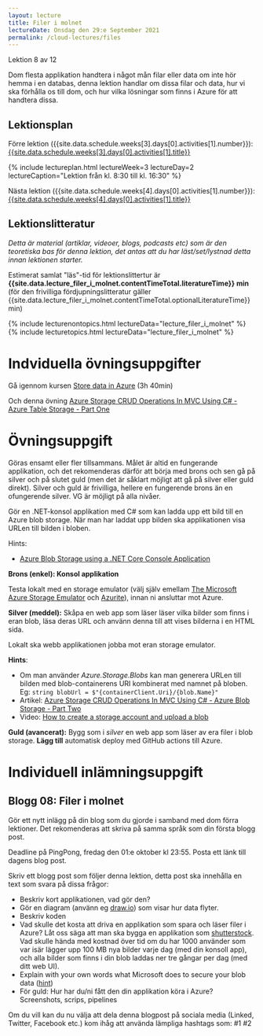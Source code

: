 ```yaml
---
layout: lecture
title: Filer i molnet
lectureDate: Onsdag den 29:e September 2021
permalink: /cloud-lectures/files
---
```


Lektion 8 av 12

Dom flesta applikation handtera i något mån filar eller data om inte hör hemma i en databas, denna lektion handlar om dissa filar och data, hur vi ska förhålla os till dom, och hur vilka lösningar som finns i Azure för att handtera dissa.

## Lektionsplan

Förre lektion ({{site.data.schedule.weeks[3].days[0].activities[1].number}}): <a href="{{site.data.schedule.weeks[3].days[0].activities[1].slug | prepend: site.baseurl }}">{{site.data.schedule.weeks[3].days[0].activities[1].title}}</a>

{% include lectureplan.html lectureWeek=3 lectureDay=2 lectureCaption="Lektion från kl. 8:30 till kl. 16:30" %}

Nästa lektion ({{site.data.schedule.weeks[4].days[0].activities[1].number}}): <a href="{{site.data.schedule.weeks[4].days[0].activities[1].slug | prepend: site.baseurl }}">{{site.data.schedule.weeks[4].days[0].activities[1].title}}</a> 

## Lektionslitteratur
*Detta är material (artiklar, videoer, blogs, podcasts etc) som är den teoretiska bas för denna lektion, det antas att du har läst/set/lystnad detta innan lektionen starter.*


Estimerat samlat "läs"-tid för lektionslittertur är **{{site.data.lecture_filer_i_molnet.contentTimeTotal.literatureTime}} min** (för den frivilliga fördjupningslitteratur gäller {{site.data.lecture_filer_i_molnet.contentTimeTotal.optionalLiteratureTime}} min)

{% include lecturenontopics.html lectureData="lecture_filer_i_molnet" %}
{% include lecturetopics.html lectureData="lecture_filer_i_molnet" %}

# Indviduella övningsuppgifter

Gå igennom kursen [Store data in Azure](https://docs.microsoft.com/en-us/learn/paths/store-data-in-azure/) (3h 40min)

Och denna övning [Azure Storage CRUD Operations In MVC Using C# - Azure Table Storage - Part One](https://www.c-sharpcorner.com/article/azure-storage-crud-operations-in-mvc-using-c-sharp-azure-table-storage-part-one/) 

# Övningsuppgift

Göras ensamt eller fler tillsammans. Målet är altid en fungerande applikation, och det rekomenderas därför att börja med brons och sen gå på silver och på slutet guld (men det är såklart möjligt att gå på silver eller guld direkt). Silver och guld är frivilliga, hellere en fungerende brons än en ofungerende silver. VG är möjligt på alla nivåer.

Gör en .NET-konsol applikation med C# som kan ladda upp ett bild till en Azure blob storage. När man har laddat upp bilden ska applikationen visa URLen till bilden i bloben.

Hints:

* [Azure Blob Storage using a .NET Core Console Application](https://medium.com/@rammonzito/azure-blob-storage-using-a-net-core-console-application-106a0c2e6de5)

**Brons (enkel): Konsol applikation**

Testa lokalt med en storage emulator (välj själv emellam [The Microsoft Azure Storage Emulator](https://docs.microsoft.com/en-us/azure/storage/common/storage-use-emulator?toc=/azure/storage/blobs/toc.json) och [Azurite](https://docs.microsoft.com/en-us/azure/storage/common/storage-use-azurite?toc=/azure/storage/blobs/toc.json)), innan ni ansluttar mot Azure.

**Silver (meddel):**
Skåpa en web app som läser läser vilka bilder som finns i eran blob, läsa deras URL  och använn denna till att vises bilderna i en HTML sida.

Lokalt ska webb applikationen jobba mot eran storage emulator.

**Hints**:
* Om man använder *Azure.Storage.Blobs* kan man generera URLen till bilden med blob-containerens URI kombinerat med namnet på bloben. Eg: `string blobUrl = $"{containerClient.Uri}/{blob.Name}"`
* Artikel: [Azure Storage CRUD Operations In MVC Using C# - Azure Blob Storage - Part Two](https://www.c-sharpcorner.com/article/azure-storage-crud-operations-in-mvc-using-c-sharp-part-two/)
* Video: [How to create a storage account and upload a blob](https://www.youtube.com/watch?v=UJG6viKU_A8)

**Guld (avancerat):**
Bygg som i *silver* en web app som läser av era filer i blob storage. **Lägg till** automatisk deploy med GitHub actions till Azure.


# Individuell inlämningsuppgift
## Blogg 08: Filer i molnet

Gör ett nytt inlägg på din blog som du gjorde i samband med dom förra lektioner. Det rekomenderas att skriva på samma språk som din första blogg post.

Deadline på PingPong, fredag den 01:e oktober kl 23:55. Posta ett länk till dagens blog post.

Skriv ett blogg post som följer denna lektion, detta post ska innehålla en text som svara på dissa frågor:
* Beskriv kort applikationen, vad gör den? 
* Gör en diagram (använn eg [draw.io](https://draw.io)) som visar hur data flyter.
* Beskriv koden
* Vad skulle det kosta att driva en applikation som spara och läser filer i Azure? Låt oss säga att man ska bygga en applikation som [shutterstock](https://shutterstock.com). Vad skulle hända med kostnad över tid om du har 1000 använder som var isär lägger upp 100 MB nya bilder varje dag (med din konsoll app), och alla bilder som finns i din blob laddas ner tre gångar per dag (med ditt web UI).
* Explain with your own words what Microsoft does to secure your blob data ([hint](https://cloudacademy.com/blog/how-does-azure-encrypt-data/))
* För guld: Hur har du/ni fått den din applikation köra i Azure? Screenshots, scrips, pipelines

Om du vill kan du nu välja att dela denna blogpost på sociala media (Linked, Twitter, Facebook etc.) kom ihåg att använda lämpliga hashtags som: #1 #2